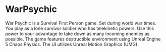 # WarPsychic

War Psychic is a Survival First Person game. Set during world war times. You play as a lone survivor soldier who has telekinetic powers. Use this power to your advantage to take down as many incoming enemies as possible.
The game features destructible environment using Unreal Engine 5 Chaos Physics.
The UI utilizes Unreal Motion Graphics (UMG).
